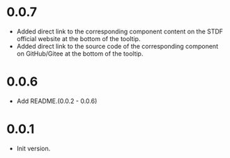 # 0.0.7

- Added direct link to the corresponding component content on the STDF official website at the bottom of the tooltip.
- Added direct link to the source code of the corresponding component on GitHub/Gitee at the bottom of the tooltip.

# 0.0.6

- Add README.(0.0.2 - 0.0.6)

# 0.0.1

- Init version.